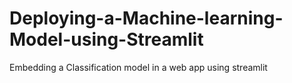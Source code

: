 # Deploying-a-Machine-learning-Model-using-Streamlit
Embedding a Classification model in a web app using streamlit
